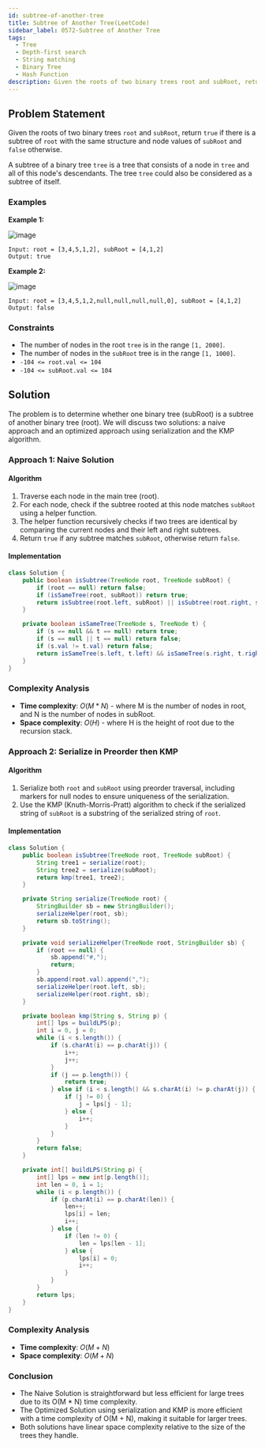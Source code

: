 ```yaml
---
id: subtree-of-another-tree
title: Subtree of Another Tree(LeetCode)
sidebar_label: 0572-Subtree of Another Tree
tags:
  - Tree
  - Depth-first search
  - String matching
  - Binary Tree
  - Hash Function
description: Given the roots of two binary trees root and subRoot, return true if there is a subtree of root with the same structure and node values of subRoot and false otherwise.
---
```


## Problem Statement

Given the roots of two binary trees `root` and `subRoot`, return `true` if there is a subtree of `root` with the same structure and node values of `subRoot` and `false` otherwise.

A subtree of a binary tree `tree` is a tree that consists of a node in `tree` and all of this node's descendants. The tree `tree` could also be considered as a subtree of itself.

### Examples

**Example 1:**

![image](https://github.com/PradnyaGaitonde/codeharborhub.github.io/assets/116059908/ba7a84cb-159d-42f1-8f1f-7f38228290cf)

```plaintext
Input: root = [3,4,5,1,2], subRoot = [4,1,2]
Output: true
```

**Example 2:**

![image](https://github.com/PradnyaGaitonde/codeharborhub.github.io/assets/116059908/e55e6532-0895-4552-b27d-c877b7498e26)

```plaintext
Input: root = [3,4,5,1,2,null,null,null,null,0], subRoot = [4,1,2]
Output: false
```

### Constraints

- The number of nodes in the root `tree` is in the range `[1, 2000]`.
- The number of nodes in the `subRoot` tree is in the range `[1, 1000]`.
- `-104 <= root.val <= 104`
- `-104 <= subRoot.val <= 104`

## Solution

The problem is to determine whether one binary tree (subRoot) is a subtree of another binary tree (root). We will discuss two solutions: a naive approach and an optimized approach using serialization and the KMP algorithm.

### Approach 1: Naive Solution

#### Algorithm

1. Traverse each node in the main tree (root).
2. For each node, check if the subtree rooted at this node matches `subRoot` using a helper function.
3. The helper function recursively checks if two trees are identical by comparing the current nodes and their left and right subtrees.
4. Return `true` if any subtree matches `subRoot`, otherwise return `false`.

#### Implementation

```Java
class Solution {
    public boolean isSubtree(TreeNode root, TreeNode subRoot) {
        if (root == null) return false;
        if (isSameTree(root, subRoot)) return true;
        return isSubtree(root.left, subRoot) || isSubtree(root.right, subRoot);
    }

    private boolean isSameTree(TreeNode s, TreeNode t) {
        if (s == null && t == null) return true;
        if (s == null || t == null) return false;
        if (s.val != t.val) return false;
        return isSameTree(s.left, t.left) && isSameTree(s.right, t.right);
    }
}
```

### Complexity Analysis

- **Time complexity**: $O(M * N)$ - where M is the number of nodes in root, and N is the number of nodes in subRoot.
- **Space complexity**: $O(H)$ - where H is the height of root due to the recursion stack.

### Approach 2: Serialize in Preorder then KMP

#### Algorithm

1. Serialize both `root` and `subRoot` using preorder traversal, including markers for null nodes to ensure uniqueness of the serialization.
2. Use the KMP (Knuth-Morris-Pratt) algorithm to check if the serialized string of `subRoot` is a substring of the serialized string of `root`.
  
#### Implementation 

```Java
class Solution {
    public boolean isSubtree(TreeNode root, TreeNode subRoot) {
        String tree1 = serialize(root);
        String tree2 = serialize(subRoot);
        return kmp(tree1, tree2);
    }

    private String serialize(TreeNode root) {
        StringBuilder sb = new StringBuilder();
        serializeHelper(root, sb);
        return sb.toString();
    }

    private void serializeHelper(TreeNode root, StringBuilder sb) {
        if (root == null) {
            sb.append("#,");
            return;
        }
        sb.append(root.val).append(",");
        serializeHelper(root.left, sb);
        serializeHelper(root.right, sb);
    }

    private boolean kmp(String s, String p) {
        int[] lps = buildLPS(p);
        int i = 0, j = 0;
        while (i < s.length()) {
            if (s.charAt(i) == p.charAt(j)) {
                i++;
                j++;
            }
            if (j == p.length()) {
                return true;
            } else if (i < s.length() && s.charAt(i) != p.charAt(j)) {
                if (j != 0) {
                    j = lps[j - 1];
                } else {
                    i++;
                }
            }
        }
        return false;
    }

    private int[] buildLPS(String p) {
        int[] lps = new int[p.length()];
        int len = 0, i = 1;
        while (i < p.length()) {
            if (p.charAt(i) == p.charAt(len)) {
                len++;
                lps[i] = len;
                i++;
            } else {
                if (len != 0) {
                    len = lps[len - 1];
                } else {
                    lps[i] = 0;
                    i++;
                }
            }
        }
        return lps;
    }
}
```

### Complexity Analysis

- **Time complexity**: $O(M + N)$
- **Space complexity**: $O(M + N)$

### Conclusion

* The Naive Solution is straightforward but less efficient for large trees due to its O(M * N) time complexity.
* The Optimized Solution using serialization and KMP is more efficient with a time complexity of O(M + N), making it suitable for larger trees.
* Both solutions have linear space complexity relative to the size of the trees they handle.

